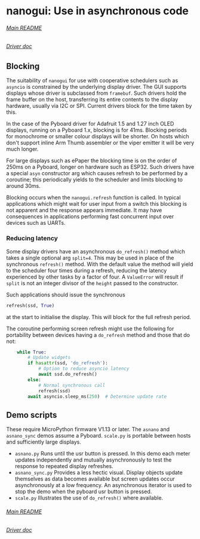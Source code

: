 # nanogui: Use in asynchronous code

###### [Main README](./README.md)

###### [Driver doc](./DRIVERS.md)

## Blocking

The suitability of `nanogui` for use with cooperative schedulers such as
`asyncio` is constrained by the underlying display driver. The GUI supports
displays whose driver is subclassed from `framebuf`. Such drivers hold the
frame buffer on the host, transferring its entire contents to the display
hardware, usually via I2C or SPI. Current drivers block for the time taken by
this.

In the case of the Pyboard driver for Adafruit 1.5 and 1.27 inch OLED displays,
running on a Pyboard 1.x, blocking is for 41ms. Blocking periods for monochrome
or smaller colour displays will be shorter. On hosts which don't support inline
Arm Thumb assembler or the viper emitter it will be very much longer.

For large displays such as ePaper the blocking time is on the order of 250ms on
a Pyboard, longer on hardware such as ESP32. Such drivers have a special `asyn`
constructor arg which causes refresh to be performed by a coroutine; this
periodically yields to the scheduler and limits blocking to around 30ms.

Blocking occurs when the `nanogui.refresh` function is called. In typical
applications which might wait for user input from a switch this blocking is
not apparent and the response appears immediate. It may have consequences in
applications performing fast concurrent input over devices such as UARTs.

### Reducing latency

Some display drivers have an asynchronous `do_refresh()` method which takes a
single optional arg `split=4`. This may be used in place of the synchronous
`refresh()` method. With the default value the method will yield to the
scheduler four times during a refresh, reducing the latency experienced by
other tasks by a factor of four. A `ValueError` will result if `split` is not
an integer divisor of the `height` passed to the constructor.

Such applications should issue the synchronous
```python
refresh(ssd, True)
```
at the start to initialise the display. This will block for the full refresh
period.

The coroutine performing screen refresh might use the following for portability
between devices having a `do_refresh` method and those that do not:
```python
    while True:
        # Update widgets
        if hasattr(ssd, 'do_refresh'):
            # Option to reduce asyncio latency
            await ssd.do_refresh()
        else:
            # Normal synchronous call
            refresh(ssd)
        await asyncio.sleep_ms(250)  # Determine update rate
```

## Demo scripts

These require MicroPython firmware V1.13 or later. The `asnano` and
`asnano_sync` demos assume a Pyboard. `scale.py` is portable between hosts and
sufficiently large displays.

 * `asnano.py` Runs until the usr button is pressed. In this demo each meter
 updates independently and mutually asynchronously to test the response to
 repeated display refreshes.
 * `asnano_sync.py` Provides a less hectic visual. Display objects update
 themselves as data becomes available but screen updates occur asynchronously
 at a low frequency. An asynchronous iterator is used to stop the demo when the
 pyboard usr button is pressed.
 * `scale.py` Illustrates the use of `do_refresh()` where available.

###### [Main README](./README.md)

###### [Driver doc](./DRIVERS.md)
